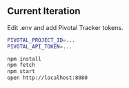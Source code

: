## Current Iteration

Edit .env and add Pivotal Tracker tokens.

```sh
PIVOTAL_PROJECT_ID=...
PIVOTAL_API_TOKEN=...
```

```sh
npm install
npm fetch
npm start
open http://localhost:8080
```

